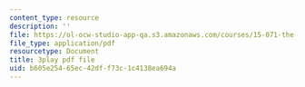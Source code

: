 ```yaml
---
content_type: resource
description: ''
file: https://ol-ocw-studio-app-qa.s3.amazonaws.com/courses/15-071-the-analytics-edge-spring-2017/b605e25465ec42dff73c1c4138ea694a_1i5TDkri78Y.pdf
file_type: application/pdf
resourcetype: Document
title: 3play pdf file
uid: b605e254-65ec-42df-f73c-1c4138ea694a
---
```

